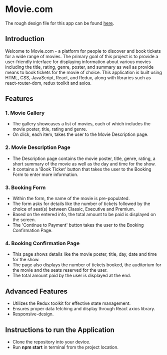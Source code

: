 # Movie.com

The rough design file for this app can be found [here](https://www.figma.com/file/l9rBOFus45fGp9ROukm9CA/movie.com?type=design&node-id=0%3A1&mode=design&t=NEMhoZo5HCYg79BE-1).

## Introduction

Welcome to Movie.com - a platform for people to discover and book tickets for a wide range of movies. The primary goal of this project is to provide a user-friendly interface for displaying information about various movies including the title, rating, genre, poster, and summary as well as provide means to book tickets for the movie of choice. This application is built using HTML, CSS, JavaScript, React, and Redux, along with libraries such as react-router-dom, redux toolkit and axios.

## Features

### 1. Movie Gallery

* The gallery showcases a list of movies, each of which includes the movie poster, title, rating and genre.
* On click, each item, takes the user to the Movie Description page.

### 2. Movie Description Page

* The Description page contains the movie poster, title, genre, rating, a short summary of the movie as well as the day and time for the show.
* It contains a 'Book Ticket' button that takes the user to the Booking Form to enter more information.

### 3. Booking Form

* Within the form, the name of the movie is pre-populated.
* The form asks for details like the number of tickets followed by the choice of seat(s) between Classic, Executive and Premium.
* Based on the entered info, the total amount to be paid is displayed on the screen.
* The 'Continue to Payment' button takes the user to the Booking Confirmation Page.

### 4. Booking Confirmation Page
* This page shows details like the movie poster, title, day, date and time for the show.
* The page also displays the number of tickets booked, the auditorium for the movie and the seats reserved for the user.
* The total amount paid by the user is displayed at the end.

## Advanced Features

* Utilizes the Redux toolkit for effective state management.
* Ensures proper data fetching and display through React axios library.
* Responsive-design.

## Instructions to run the Application

* Clone the repository into your device.
* Run **npm start** in terminal from the project location.

